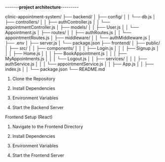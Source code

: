 -------******project architecture******---------


clinic-appointment-system/
├── backend/
│   ├── config/
│   │   └── db.js
│   ├── controllers/
│   │   ├── authController.js
│   │   └── appointmentController.js
│   ├── models/
│   │   ├── User.js
│   │   └── Appointment.js
│   ├── routes/
│   │   ├── authRoutes.js
│   │   └── appointmentRoutes.js
│   ├── middleware/
│   │   └── authMiddleware.js
│   ├── .env
│   ├── server.js
│   └── package.json
├── frontend/
│   ├── public/
│   ├── src/
│   │   ├── components/
│   │   │   ├── Login.js
│   │   │   ├── Signup.js
│   │   │   ├── Home.js
│   │   │   ├── BookAppointment.js
│   │   │   ├── MyAppointments.js
│   │   │   └── Logout.js
│   │   ├── services/
│   │   │   ├── authService.js
│   │   │   └── appointmentService.js
│   │   ├── App.js
│   │   ├── index.js
│   │   └── package.json
└── README.md





1. Clone the Repository

2.  Install Dependencies
   
3. Environment Variables

4.  Start the Backend Server


   Frontend Setup (React)

1. Navigate to the Frontend Directory

2.  Install Dependencies
  
3. Environment Variables

4.  Start the Frontend Server
